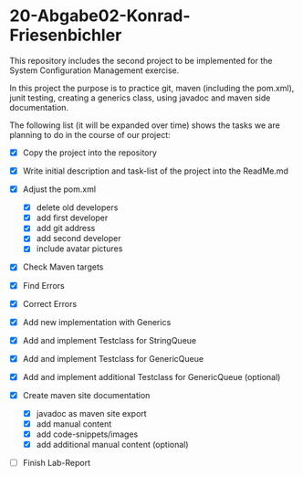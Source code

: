 # 20-Abgabe02-Konrad-Friesenbichler

This repository includes the second project to be implemented 
for the System Configuration Management exercise. 

In this project the purpose is to practice git, maven (including the pom.xml), 
junit testing, creating a generics class, using javadoc and maven side documentation. 

The following list (it will be expanded over time) 
shows the tasks we are planning to do in the course of our project: 

- [x] Copy the project into the repository
- [x] Write initial description and task-list of the project into the ReadMe.md 
- [x] Adjust the pom.xml
  - [x] delete old developers  
  - [x] add first developer 
  - [x] add git address
  - [x] add second developer 
  - [x] include avatar pictures
- [x] Check Maven targets
- [x] Find Errors
- [x] Correct Errors
- [x] Add new implementation with Generics
- [x] Add and implement Testclass for StringQueue
- [x] Add and implement Testclass for GenericQueue
- [x] Add and implement additional Testclass for GenericQueue (optional)
- [x] Create maven site documentation
  - [x] javadoc as maven site export
  - [x] add manual content
  - [x] add code-snippets/images
  - [x] add additional manual content (optional)
- [ ] Finish Lab-Report
 
